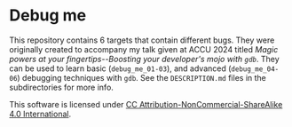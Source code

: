 # Debug me

This repository contains 6 targets that contain different bugs. They were originally created to accompany my talk given at ACCU 2024 titled *Magic powers at your fingertips--Boosting your developer's mojo with `gdb`*. They can be used to learn basic (`debug_me_01-03`), and advanced (`debug_me_04-06`) debugging techniques with `gdb`. See the `DESCRIPTION.md` files in the subdirectories for more info. 

This software is licensed under [CC Attribution-NonCommercial-ShareAlike 4.0 International](https://creativecommons.org/licenses/by-nc-sa/4.0/).